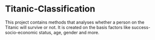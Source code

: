 # Titanic-Classification
This project contains methods that analyses whether a person on the Titanic will survive or not. It is created on the basis factors like success-socio-economic status, age, gender and more.
